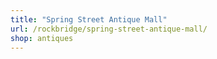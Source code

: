```yaml
---
title: "Spring Street Antique Mall"
url: /rockbridge/spring-street-antique-mall/
shop: antiques
---
```

